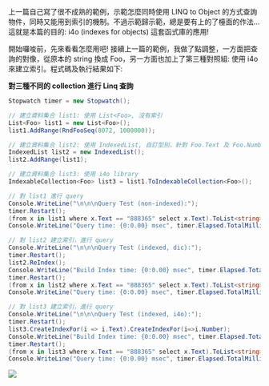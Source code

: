 上一篇自己寫了很不成熟的範例，示範怎麼同時使用 LINQ to Object 的方式查詢物件，同時又能用到索引的機制。不過示範歸示範，總是要有上的了檯面的作法... 這就是本篇的目的: i4o (indexes for objects) 這套函式庫的應用!

開始囉唆前，先來看看怎麼用吧! 接續上一篇的範例，我做了點調整，一方面把查詢的對像，從原本的 string 換成 Foo，另一方面也加上了第三種對照組: 使用 i4o 來建立索引。程式碼及執行結果如下:

**對三種不同的 collection 進行 Linq 查詢**


```csharp
Stopwatch timer = new Stopwatch();

// 建立資料集合 list1: 使用 List<Foo>, 沒有索引
List<Foo> list1 = new List<Foo>();
list1.AddRange(RndFooSeq(8072, 1000000));

// 建立資料集合 list2: 使用 IndexedList, 自訂型別，針對 Foo.Text 及 Foo.Number 建立索引，Query 只支援 == 運算元
IndexedList list2 = new IndexedList();
list2.AddRange(list1);

// 建立資料集合 list3: 使用 i4o library
IndexableCollection<Foo> list3 = list1.ToIndexableCollection<Foo>();

// 對 list1 進行 query
Console.WriteLine("\n\n\nQuery Test (non-indexed):");
timer.Restart();
(from x in list1 where x.Text == "888365" select x.Text).ToList<string>();
Console.WriteLine("Query time: {0:0.00} msec", timer.Elapsed.TotalMilliseconds);

// 對 list2 建立索引，進行 query
Console.WriteLine("\n\n\nQuery Test (indexed, dic):");
timer.Restart();
list2.ReIndex();
Console.WriteLine("Build Index time: {0:0.00} msec", timer.Elapsed.TotalMilliseconds);
timer.Restart();
(from x in list2 where x.Text == "888365" select x.Text).ToList<string>();
Console.WriteLine("Query time: {0:0.00} msec", timer.Elapsed.TotalMilliseconds);

// 對 list3 建立索引，進行 query
Console.WriteLine("\n\n\nQuery Test (indexed, i4o):");
timer.Restart();
list3.CreateIndexFor(i => i.Text).CreateIndexFor(i=>i.Number);
Console.WriteLine("Build Index time: {0:0.00} msec", timer.Elapsed.TotalMilliseconds);
timer.Restart();
(from x in list3 where x.Text == "888365" select x.Text).ToList<string>();
Console.WriteLine("Query time: {0:0.00} msec", timer.Elapsed.TotalMilliseconds);
```



![](/images/2011-10-30-linq-to-object-2-indexes-for-objects/image_14.png)